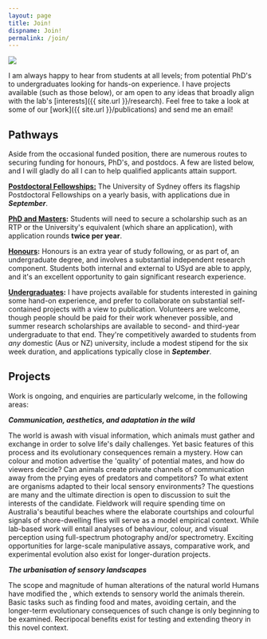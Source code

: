 ```yaml
---
layout: page
title: Join!
dispname: Join!
permalink: /join/
---
```


<img src="{{ site.baseurl }}/assets/triplet.jpg"> 

I am always happy to hear from students at all levels; from potential PhD's to undergraduates looking for hands-on experience. I have projects available (such as those below), or am open to any ideas that broadly align with the lab's [interests]({{ site.url }}/research). Feel free to take a look at some of our [work]({{ site.url }}/publications) and send me an email!

## Pathways

Aside from the occasional funded position, there are numerous routes to securing funding for honours, PhD's, and postdocs. A few are listed below, and I will gladly do all I can to help qualified applicants attain support.

**[Postdoctoral Fellowships:](https://sydney.edu.au/research/join-us/university-of-sydney-fellowship-scheme.html)** The University of Sydney offers its flagship Postdoctoral Fellowships on a yearly basis, with applications due in ***September***.

**[PhD and Masters](https://sydney.edu.au/courses/courses/pr/doctor-of-philosophy-science.html):** Students will need to secure a scholarship such as an RTP or the University's equivalent (which share an application), with application rounds **twice per year**.

**[Honours](https://sydney.edu.au/study/find-a-course/honours.html):** Honours is an extra year of study following, or as part of, an undergraduate degree, and involves a substantial independent research component. Students both internal and external to USyd are able to apply, and it's an excellent opportunity to gain significant research experience.

**[Undergraduates](http://sydney.edu.au/medicine/study/scholarships/summer-research/index.php):** I have projects available for students interested in gaining some hand-on experience, and prefer to collaborate on substantial self-contained projects with a view to publication. Volunteers are welcome, though people should be paid for their work whenever possible, and summer research scholarships are available to second- and third-year undergraduate to that end. They're competitively awarded to students from _any_ domestic (Aus or NZ) university, include a modest stipend for the six week duration, and applications typically close in ***September***.

## Projects

Work is ongoing, and enquiries are particularly welcome, in the following areas:

***Communication, aesthetics, and adaptation in the wild***

The world is awash with visual information, which animals must gather and exchange in order to solve life's daily challenges. Yet basic features of this process and its evolutionary consequences remain a mystery. How can colour and motion advertise the 'quality' of potential mates, and how do viewers decide? Can animals create private channels of communication away from the prying eyes of predators and competitors? To what extent are organisms adapted to their local sensory environments? The questions are many and the ultimate direction is open to discussion to suit the interests of the candidate. Fieldwork will require spending time on Australia's beautiful beaches where the elaborate courtships and colourful signals of shore-dwelling flies will serve as a model empirical context. While lab-based work will entail analyses of behaviour, colour, and visual perception using full-spectrum photography and/or spectrometry. Exciting opportunities for large-scale manipulative assays, comparative work, and experimental evolution also exist for longer-duration projects.

***The urbanisation of sensory landscapes***

The scope and magnitude of human alterations of the natural world Humans have modified the , which extends to  sensory world the animals therein. Basic tasks such as finding food and mates, avoiding certain, and the longer-term evolutionary consequences of such change is only beginning to be examined. Recripocal benefits exist for testing and extending theory in this novel context. 







